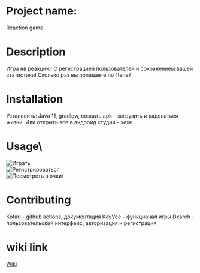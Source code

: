 ﻿# Project name:
 Reaction game
 # Description
 Игра нв реакцию! С регистрацией пользователей и сохранением вашей статистики! Сколько раз вы попадаете по Пепе?
 # Installation
 Установить: Java 11, gradlew, создать apk - загрузить и радоваться жизни. Или открыть все в андроид студии - хехе
 # Usage\
![Играть](https://user-images.githubusercontent.com/74289570/207289336-4a90afc1-3953-4274-b880-424ec5f9885c.jpg)\
![Регистрироваться](https://user-images.githubusercontent.com/74289570/207289346-6fbf9151-e587-4af0-bee2-e6fdce4cbbf5.jpg)\
![Посмотреть в очки](https://user-images.githubusercontent.com/74289570/207289349-a94f1726-85b7-4c30-ab2a-ea881ea89be5.jpg)\
 # Contributing
Kotari - github actions, документация
KayVee - функционал игры
Dxarch - пользовательский интерфейс, авторизация и регистрация
# wiki link
[Wiki](https://github.com/pmvs2022/labrabota11-gr13b-meme-makers.wiki.git)

